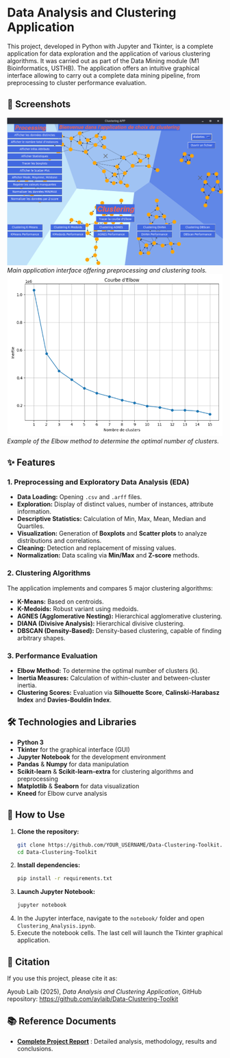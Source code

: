 # Data Analysis and Clustering Application
This project, developed in Python with Jupyter and Tkinter, is a complete application for data exploration and the application of various clustering algorithms. It was carried out as part of the Data Mining module (M1 Bioinformatics, USTHB).
The application offers an intuitive graphical interface allowing to carry out a complete data mining pipeline, from preprocessing to cluster performance evaluation.
## 📸 Screenshots
![Main Application Interface](screenshots/app.png)
*Main application interface offering preprocessing and clustering tools.*
![Elbow Curve for K-Means](screenshots/elbow_curve.png)
*Example of the Elbow method to determine the optimal number of clusters.*
## ✨ Features
### 1. Preprocessing and Exploratory Data Analysis (EDA)
- **Data Loading:** Opening `.csv` and `.arff` files.
- **Exploration:** Display of distinct values, number of instances, attribute information.
- **Descriptive Statistics:** Calculation of Min, Max, Mean, Median and Quartiles.
- **Visualization:** Generation of **Boxplots** and **Scatter plots** to analyze distributions and correlations.
- **Cleaning:** Detection and replacement of missing values.
- **Normalization:** Data scaling via **Min/Max** and **Z-score** methods.
### 2. Clustering Algorithms
The application implements and compares 5 major clustering algorithms:
- **K-Means:** Based on centroids.
- **K-Medoids:** Robust variant using medoids.
- **AGNES (Agglomerative Nesting):** Hierarchical agglomerative clustering.
- **DIANA (Divisive Analysis):** Hierarchical divisive clustering.
- **DBSCAN (Density-Based):** Density-based clustering, capable of finding arbitrary shapes.
### 3. Performance Evaluation
- **Elbow Method:** To determine the optimal number of clusters (k).
- **Inertia Measures:** Calculation of within-cluster and between-cluster inertia.
- **Clustering Scores:** Evaluation via **Silhouette Score**, **Calinski-Harabasz Index** and **Davies-Bouldin Index**.
## 🛠️ Technologies and Libraries
- **Python 3**
- **Tkinter** for the graphical interface (GUI)
- **Jupyter Notebook** for the development environment
- **Pandas** & **Numpy** for data manipulation
- **Scikit-learn** & **Scikit-learn-extra** for clustering algorithms and preprocessing
- **Matplotlib** & **Seaborn** for data visualization
- **Kneed** for Elbow curve analysis
## 🚀 How to Use
1.  **Clone the repository:**
    ```bash
    git clone https://github.com/YOUR_USERNAME/Data-Clustering-Toolkit.git
    cd Data-Clustering-Toolkit
    ```
2.  **Install dependencies:**
    ```bash
    pip install -r requirements.txt
    ```
3.  **Launch Jupyter Notebook:**
    ```bash
    jupyter notebook
    ```
4.  In the Jupyter interface, navigate to the `notebook/` folder and open `Clustering_Analysis.ipynb`.
5.  Execute the notebook cells. The last cell will launch the Tkinter graphical application.

## 📌 Citation
If you use this project, please cite it as:

Ayoub Laib (2025), *Data Analysis and Clustering Application*, GitHub repository: https://github.com/aylaib/Data-Clustering-Toolkit


## 📚 Reference Documents
- **[Complete Project Report](./Rapport_Projet_Clustering.pdf)** : Detailed analysis, methodology, results and conclusions.
